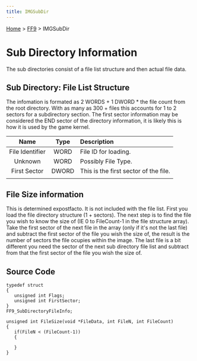 ```yaml
---
title: IMGSubDir
---
```


[Home](/ff7-flat-wiki/Main%20Page.md) > [FF9](/ff7-flat-wiki/FF9.md) > IMGSubDir

# Sub Directory Information

The sub directories consist of a file list structure and then actual
file data.

## Sub Directory: File List Structure

The infomation is formated as 2 WORDS + 1 DWORD \* the file count from
the root directory. With as many as 300 + files this accounts for 1 to 2
sectors for a subdirectory section. The first sector information may be
considered the END sector of the directory information, it is likely
this is how it is used by the game kernel.

|      Name       | Type  | Description                           |
|:---------------:|:-----:|:--------------------------------------|
| File Identifier | WORD  | File ID for loading.                  |
|     Unknown     | WORD  | Possibly File Type.                   |
|  First Sector   | DWORD | This is the first sector of the file. |
|                 |       |                                       |

## File Size information

This is determined expostfacto. It is not included with the file list.
First you load the file directory structure (1 + sectors). The next step
is to find the file you wish to know the size of (IE 0 to FileCount-1 in
the file structure array). Take the first sector of the next file in the
array (only if it's not the last file) and subtract the first sector of
the file you wish the size of, the result is the number of sectors the
file ocupies within the image. The last file is a bit different you need
the sector of the next sub directory file list and subtract from that
the first sector of the file you wish the size of.

## Source Code

    typedef struct
    {
       unsigned int Flags;
       unsigned int FirstSector;
    }
    FF9_SubDirectoryFileInfo;

    unsigned int FileSize(void *FileData, int FileN, int FileCount)
    {
       if(FileN < (FileCount-1))
       {
          
       }
    }
